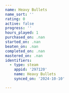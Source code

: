```yaml
---
name: Heavy Bullets
name_sort: ''
rating: 0
active: false
progress: ''
hours_played: 1
purchased_on: .nan
started_on: .nan
beaten_on: .nan
completed_on: .nan
mastered_on: .nan
identifiers:
  - type: steam
    appid: '297120'
    name: Heavy Bullets
    synced_on: '2024-10-10'

---
```

